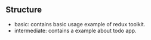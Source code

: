## Structure
* basic: contains basic usage example of redux toolkit.
* intermediate: contains a example about todo app.
